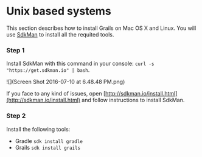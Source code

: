 # Unix based systems

This section describes how to install Grails on Mac OS X and Linux. You will use [SdkMan](http://sdkman.io/usage.html) to install all the requited tools. 

### Step 1

Install SdkMan with this command in your console: ```curl -s "https://get.sdkman.io" | bash```.

![](Screen Shot 2016-07-10 at 6.48.48 PM.png)

If you face to any kind of issues, open [http://sdkman.io/install.html](http://sdkman.io/install.html) and follow instructions to install SdkMan.

### Step 2

Install the following tools: 
 - Gradle ```sdk install gradle```
 - Grails ```sdk install grails```
